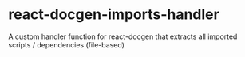 # react-docgen-imports-handler
A custom handler function for react-docgen that extracts all imported scripts / dependencies (file-based)
